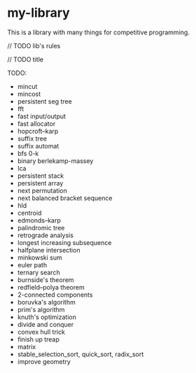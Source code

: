 # my-library
This is a library with many things for competitive programming.

// TODO lib's rules

// TODO title

TODO:
* mincut
* mincost
* persistent seg tree
* fft
* fast input/output
* fast allocator
* hopcroft–karp
* suffix tree
* suffix automat
* bfs 0-k
* binary berlekamp-massey
* lca
* persistent stack
* persistent array
* next permutation
* next balanced bracket sequence
* hld
* centroid
* edmonds–karp
* palindromic tree
* retrograde analysis
* longest increasing subsequence
* halfplane intersection
* minkowski sum
* euler path
* ternary search
* burnside's theorem
* redfield–polya theorem
* 2-connected components
* boruvka's algorithm
* prim's algorithm
* knuth's optimization
* divide and conquer
* convex hull trick
* finish up treap
* matrix
* stable_selection_sort, quick_sort, radix_sort
* improve geometry